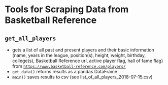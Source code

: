 # Tools for Scraping Data from Basketball Reference

## ``get_all_players``
- gets a list of all past and present players and their basic information (name, years in the league, position(s), height, weight, birthday, college(s), Basketball Reference url, active player flag, hall of fame flag) from [``https://www.basketball-reference.com/players/``](https://www.basketball-reference.com/players/)
- ``get_data()`` returns results as a pandas DataFrame
- ``main()`` saves results to csv (see list_of_all_players_2018-07-15.csv)